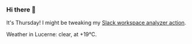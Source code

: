 ### Hi there :wave:

It's Thursday! I might be tweaking my [Slack workspace analyzer action](https://github.com/bewuethr/slack-analyzer).

Weather in Lucerne: clear, at +19°C.
